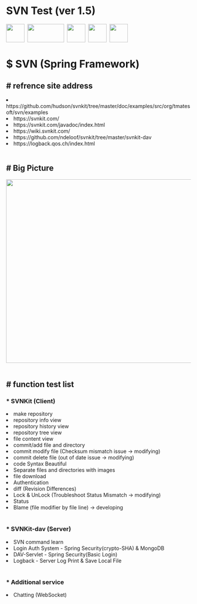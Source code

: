 # SVN Test (ver 1.5)
<div>
<img src="https://raw.githubusercontent.com/seochangwook/forweaver.dev-SVN/master/gitimage/svnicon.png" width="50" height="50">&nbsp
<img src="https://raw.githubusercontent.com/seochangwook/forweaver.dev-SVN/master/gitimage/svnkiticon.png" width="100" height="50">&nbsp
<img src="https://raw.githubusercontent.com/seochangwook/forweaver.dev-SVN/master/gitimage/springicon.png" width="50" height="50">&nbsp
<img src="https://raw.githubusercontent.com/seochangwook/forweaver.dev-SVN/master/gitimage/springsecurityicon.png" width="50" height="50">&nbsp
<img src="https://raw.githubusercontent.com/seochangwook/forweaver.dev-SVN/master/gitimage/mongodbicon.png" width="50" height="50">
<div>
<div>
<h1><label>$ SVN (Spring Framework)</label>
</div>
</h1>
</div>
<div>
<h2><label># refrence site address</label></h2>
<li>https://github.com/hudson/svnkit/tree/master/doc/examples/src/org/tmatesoft/svn/examples</li>
<li>https://svnkit.com/</li>
<li>https://svnkit.com/javadoc/index.html</li>
<li>https://wiki.svnkit.com/</li>
<li>https://github.com/ndeloof/svnkit/tree/master/svnkit-dav</li>
<li>https://logback.qos.ch/index.html</li>
</div>
<br>
<div>
<h2><label># Big Picture</label></h2>
<img src="https://github.com/seochangwook/forweaver.dev-SVN-FTP/blob/master/gitScreenshot/screenshot_1_bigpicture.png" width="800" height="500">
</div>
<br>
<div>
<h2><label># function test list</label></h2>
<h3><label>* SVNKit (Client)</label></h3>
<li>make repository</li>
<li>repository info view</li>
<li>repository history view</li>
<li>repository tree view</li>
<li>file content view</li>
<li>commit/add file and directory</li>
<li>commit modify file (Checksum mismatch issue -> modifying)</li>
<li>commit delete file (out of date issue -> modifying)</li>
<li>code Syntax Beautiful</li>
<li>Separate files and directories with images</li>
<li>file download</li>
<li>Authentication</li>
<li>diff (Revision Differences)</li>
<li>Lock & UnLock (Troubleshoot Status Mismatch -> modifying)</li>
<li>Status</li>
<li>Blame (file modifier by file line) -> developing</li>
</div>
<br>
<h3><label>* SVNKit-dav (Server)</label></h3>
<li>SVN command learn</li>
<li>Login Auth System - Spring Security(crypto-SHA) & MongoDB</li>
<li>DAV-Servlet - Spring Security(Basic Login)</li>
<li>Logback - Server Log Print & Save Local File</li>
<br>
<h3><label>* Additional service</label></h3>
<li>Chatting (WebSocket)</li>
